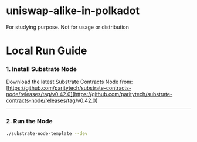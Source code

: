 # uniswap-alike-in-polkadot
For studying purpose. Not for usage or distribution

# Local Run Guide

### 1. Install Substrate Node  
Download the latest Substrate Contracts Node from:  
[https://github.com/paritytech/substrate-contracts-node/releases/tag/v0.42.0](https://github.com/paritytech/substrate-contracts-node/releases/tag/v0.42.0)  

---

### 2. Run the Node  
```bash
./substrate-node-template --dev
